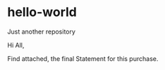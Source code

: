# hello-world
Just another repository

Hi All,

Find attached, the final Statement for this purchase.

